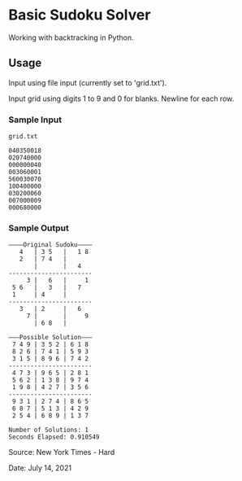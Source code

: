 # Basic Sudoku Solver

Working with backtracking in Python.

## Usage

Input using file input (currently set to 'grid.txt').

Input grid using digits 1 to 9 and 0 for blanks. Newline for each row.

### Sample Input

`grid.txt`

```
040350018
020740000
000000040
003060001
560030070
100400000
030200060
007000009
000680000
```

### Sample Output

```
————Original Sudoku————
   4   | 3 5   |   1 8
   2   | 7 4   |
       |       |   4
-----------------------
     3 |   6   |     1
 5 6   |   3   |   7
 1     | 4     |
-----------------------
   3   | 2     |   6
     7 |       |     9
       | 6 8   |

———Possible Solution———
 7 4 9 | 3 5 2 | 6 1 8
 8 2 6 | 7 4 1 | 5 9 3
 3 1 5 | 8 9 6 | 7 4 2
-----------------------
 4 7 3 | 9 6 5 | 2 8 1
 5 6 2 | 1 3 8 | 9 7 4
 1 9 8 | 4 2 7 | 3 5 6
-----------------------
 9 3 1 | 2 7 4 | 8 6 5 
 6 8 7 | 5 1 3 | 4 2 9 
 2 5 4 | 6 8 9 | 1 3 7

Number of Solutions: 1
Seconds Elapsed: 0.910549
```

Source: New York Times - Hard

Date: July 14, 2021
